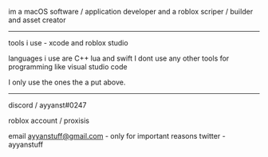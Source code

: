 im a macOS software / application developer
 and a roblox scriper / builder and asset creator

---------------------------------------------------------------------
 tools i use - xcode and roblox studio 

 languages i use are C++ lua and swift
I dont use any other tools for programming like visual studio code

I only use the ones the a put above.

---------------------------------------------------------------------

discord / ayyanst#0247

roblox account / proxisis

email ayyanstuff@gmail.com - only for important reasons
twitter - ayyanstuff







